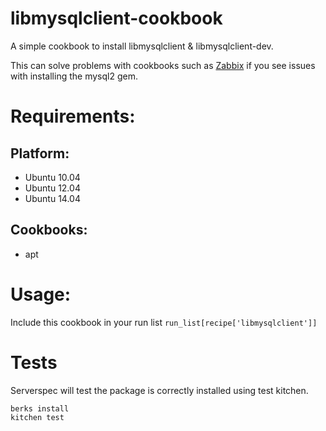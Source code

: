 # libmysqlclient-cookbook

A simple cookbook to install libmysqlclient & libmysqlclient-dev.

This can solve problems with cookbooks such as [Zabbix](https://github.com/laradji/zabbix) if you see issues with installing the mysql2 gem.

# Requirements:
## Platform:

* Ubuntu 10.04
* Ubuntu 12.04
* Ubuntu 14.04

## Cookbooks:
* apt

# Usage:

Include this cookbook in your run list `run_list[recipe['libmysqlclient']]`

# Tests
Serverspec will test the package is correctly installed using test kitchen.

```
berks install
kitchen test
```
